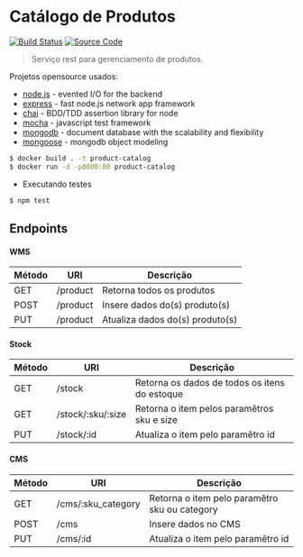 # Catálogo de Produtos

[![Build Status][travis-badge]][travis-source]
[![Source Code][badge-source]][source]

> Serviço rest para gerenciamento de produtos.

Projetos opensource usados:
* [node.js] - evented I/O for the backend
* [express] - fast node.js network app framework
* [chai] - BDD/TDD assertion library for node
* [mocha] - javascript test framework
* [mongodb] - document database with the scalability and flexibility
* [mongoose] - mongodb object modeling

```sh
$ docker build . -t product-catalog
$ docker run -d -p8080:80 product-catalog
```
- Executando testes
```sh
$ npm test
```
## Endpoints

#### WMS

| Método | URI | Descrição |
| ------ | ------ | ----- |
| GET | /product | Retorna todos os produtos |
| POST | /product | Insere dados do(s) produto(s) |
| PUT | /product | Atualiza dados do(s) produto(s) |

#### Stock

| Método | URI | Descrição |
| ------ | ------ | ----- |
| GET | /stock | Retorna os dados de todos os itens do estoque |
| GET | /stock/:sku/:size | Retorna o item pelos paramêtros sku e size |
| PUT | /stock/:id | Atualiza o item pelo paramêtro id |

#### CMS

| Método | URI | Descrição |
| ------ | ------ | ----- |
| GET | /cms/:sku_category | Retorna o item pelo paramêtro sku ou category |
| POST | /cms | Insere dados no CMS |
| PUT | /cms/:id | Atualiza o item pelo paramêtro id |


[node.js]: <http://nodejs.org>
[express]: <http://expressjs.com>
[chai]: <http://chaijs.com/>
[mocha]: <https://mochajs.org/>
[mongodb]: <https://www.mongodb.com/>
[mongoose]: <http://mongoosejs.com/>

[travis-badge]: <https://travis-ci.org/madsilver/product-catalog.svg?branch=master>
[travis-source]: <https://travis-ci.org/madsilver/product-catalog>
[issues-badge]: <https://img.shields.io/github/issues/madsilver/product-catalog.svg>
[issues-link]:<https://github.com/madsilver/import-categories-engine/issues>
[badge-source]: <https://img.shields.io/badge/source-madsilver%2Fproduct_catalog-blue.svg>
[source]: <https://github.com/madsilver/product-catalog>